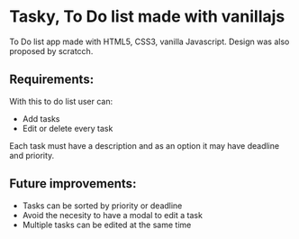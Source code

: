 # Tasky, To Do list made with vanillajs

To Do list app made with HTML5, CSS3, vanilla Javascript. Design was also proposed by scratcch.

## Requirements:

With this to do list user can:
* Add tasks
* Edit or delete every task

Each task must have a description and as an option it may have deadline and priority.

## Future improvements:
* Tasks can be sorted by priority or deadline
* Avoid the necesity to have a modal to edit a task
* Multiple tasks can be edited at the same time
